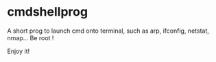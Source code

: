 # cmdshellprog
A short prog to launch cmd onto terminal, such as arp, ifconfig, netstat, nmap...
Be root !

Enjoy it!
